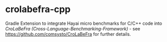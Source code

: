 # crolabefra-cpp
Gradle Extension to integrate Hayai micro benchmarks for C/C++ code into  _CroLaBeFra (Cross-Language-Benchmarking-Framework)_ - see https://github.com/comsysto/CroLaBeFra for further details.

